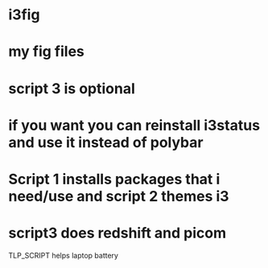# i3fig
# my fig files 
# script 3 is optional
# if you want you can reinstall i3status and use it instead of polybar
# Script 1 installs packages that i need/use and script 2 themes i3
# script3 does redshift and picom
TLP_SCRIPT helps laptop battery
